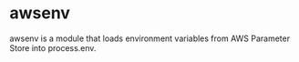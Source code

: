 # awsenv
awsenv is a module that loads environment variables from AWS Parameter Store into process.env.
